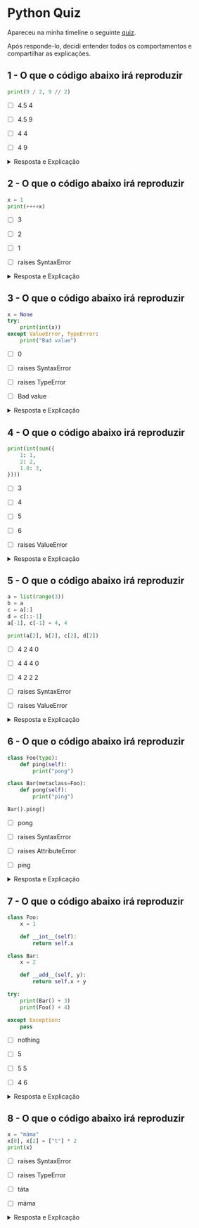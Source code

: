 Python Quiz
===========

Apareceu na minha timeline o seguinte [quiz](https://python-quiz.seznam.io).

Após responde-lo, decidi entender todos os comportamentos e compartilhar as explicações.

## 1 - O que o código abaixo irá reproduzir

```python
print(9 / 2, 9 // 2)
```

- [ ] 4.5 4

- [ ] 4.5 9

- [ ] 4 4

- [ ] 4 9

<details>
 <summary>Resposta e Explicação</summary>

A resposta é "4.5 4", pois a partir da versão 3 do Python, o operador de divisão agora retorna o resultado  como "float" e o operador "\\", o resultado truncado.

</details>

## 2 - O que o código abaixo irá reproduzir

```python
x = 1
print(++++x)
```

- [ ] 3

- [ ] 2

- [ ] 1

- [ ] raises SyntaxError

<details>
 <summary>Resposta e Explicação</summary>

A resposta é "1", pois em python não existe o operador unário "++". Essa expressão seria interpretada iniciando do "+" mais proximo de x, resultando em 1, que seria avaliado pelo proximo operador que também é um "+" e assim sucessivamente.

 Poderia fazer tambem uma mistura entre "+" e "-", e a avaliação seria como descrito acima. Exemplo: "++-1" seria avaliado como "-1" e "--+1" como "1".

</details>

## 3 - O que o código abaixo irá reproduzir

```python
x = None
try:
    print(int(x))
except ValueError, TypeError:
    print("Bad value")
```

- [ ] 0

- [ ] raises SyntaxError

- [ ] raises TypeError

- [ ] Bad value

<details>
 <summary>Resposta e Explicação</summary>

É uma pegadinha esta questão e a resposta correta é "raises Syntaxerror".

Na versão 3 do python quando queremos lidar com duas exceções que podem ocorrer, devemos utilizar uma tupla de expressões, então o código anterior deveria ser "except (ValueError, TypeError)".

Uma curiosidade é que caso o erro sintático seja corrigido, teremos o lançamento de TypeError, pois None não pode ser convertido em inteiro.

</details>

## 4 - O que o código abaixo irá reproduzir

```python
print(int(sum({
    1: 1,
    2: 2,
    1.0: 3,
})))
```

- [ ] 3

- [ ] 4

- [ ] 5

- [ ] 6

- [ ] raises ValueError

<details>
 <summary>Resposta e Explicação</summary>
Mais uma pegadinha. O método sum quando aplicado sobre um dicionário itera sobre suas chaves.

Porém nesta questão temo as chaves "1" e "1.0" que produzem o mesmo hash, logo o dicionário final produzido é "{1: 3, 2: 2}".

Logo a resposta correta é "3".
</details>

## 5 - O que o código abaixo irá reproduzir

```python
a = list(range(3))
b = a
c = a[:]
d = c[::-1]
a[-1], c[-1] = 4, 4

print(a[2], b[2], c[2], d[2])
```

- [ ] 4 2 4 0

- [ ] 4 4 4 0

- [ ] 4 2 2 2

- [ ] raises SyntaxError

- [ ] raises ValueError

<details>
<summary>Resposta e Explicação</summary>

Para entender este problema vamos fazer um "teste de mesa".

Após a execução da primeira linha temos a variável "a" com uma lista contendo os elementos "[0, 1, 2]".

Na atribuição "b = a", a variavel "b" não cria uma nova lista, apenas passa a indicar o endereço onde "a" já estava aramazenada.

Assim "a" e "b" estão indicando a mesma lista e a alteração de qualquer uma das duas variáveis é refletida na outra.

Na atribuição "c = a[:]", uma nova lista é criada com o mesmo conteúdo de a. Esta síntaxe é a de fatiamento, e normalmente passamos a posição inicial e final, por exemplo "[0:2]", que significa da posição 0 da lista até a 2. Quando omitido alguma das partes significa que vamos "a partir do começo" ou "até o final".

Neste ponto temos as variáveis "a", "b" e "c" com o mesmo conteúdo, porem somente "a" e "b" são as mesmas listas e isto pode ser verificado através da função "id" que retorna o endereço de memória daquela variável.

Executando o comando "id(a)", "id(b)" e "id(c) vemos que as duas primeiras apresentam o mesmo valor e a terceira um valor diferente.

A ultima atribuição é feita a variável "d", que recebe uma cópia de "a" porém invertida.

O fatiamento aceita um terceiro valor que indica o passo a dar, por exemplo "variavel[::2]", significa da primeira posição da lista até a ultima saltando de dois em dois(posição 0, 2, 4, 6...).

Então temos:

a = [0, 1, 2]
b = [0, 1, 2]
c = [0, 1, 2]
d = [2, 1, 0]

Na linha "a[-1], c[-1] = 4, 4" temos uma atrbuição multipla, ou seja "a[-1] = 4" e "c[-1] = 4". Posição -1 de uma lista significa o ultimo elemento, no nosso caso, a posição 2.

Quando modificamos "a", "b" também é alterada.

Então temos:

a = [0, 1, 4]
b = [0, 1, 4]
c = [0, 1, 4]
d = [2, 1, 0]

Então a resposta correta é "4 4 4 0".
</details>

## 6 - O que o código abaixo irá reproduzir

```python
class Foo(type):
    def ping(self):
        print("pong")

class Bar(metaclass=Foo):
    def pong(self):
        print("ping")

Bar().ping()
```

- [ ] pong

- [ ] raises SyntaxError

- [ ] raises AttributeError

- [ ] ping

<details>
 <summary>Resposta e Explicação</summary>
 A resposta correta é "raises AttributeError", isto porque Foo é metaclasse de Bar, não superclasse.

 Portanto não ocorre herança de seus métodos e atributos.

 Como é um tópico avançado sobre metaprogramação, recomendo assistir o [vídeo](https://youtu.be/JQBR8fUcd88) do canal Ignorância Zero que é bem didático sobre o assunto e em pt-br.
</details>

## 7 - O que o código abaixo irá reproduzir

```python
class Foo:
    x = 1

    def __int__(self):
        return self.x

class Bar:
    x = 2

    def __add__(self, y):
        return self.x + y

try:
    print(Bar() + 3)
    print(Foo() + 4)

except Exception:
    pass
```

- [ ] nothing

- [ ] 5

- [ ] 5 5

- [ ] 4 6

<details>
 <summary>Resposta e Explicação</summary>
A resposta correta é "5".

A instância de Bar implementa o método "__add__", somando x(2) ao valor do lado esquerdo do operador "+".

Já Foo não implementa esse método, o operador de adição não funciona para esta classe.

Uma curiosidade é que como Foo implementa "__int__", tenho a capacidade de fazer a conversão do objeto para inteiro, exemplo "int(Foo())" retornará "1".
</details>

## 8 - O que o código abaixo irá reproduzir

```python
x = "máma"
x[0], x[2] = ["t"] * 2
print(x)
```

- [ ] raises SyntaxError

- [ ] raises TypeError

- [ ] táta

- [ ] máma

<details>
 <summary>Resposta e Explicação</summary>

A resposta correta é "raises TypeError".

A variável x é do tipo str e é imutável, sendo assim uma exceção é lançada quando tentamos modificar o seu conteúdo.

Para realizar a alteração de uma string, devemos utilizar o método "replace" que irá criar uma nova string alterada.

</details>
